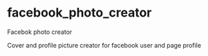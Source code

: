 facebook_photo_creator
======================

Facebok photo creator

Cover and profile picture creator for facebook user and page profile
